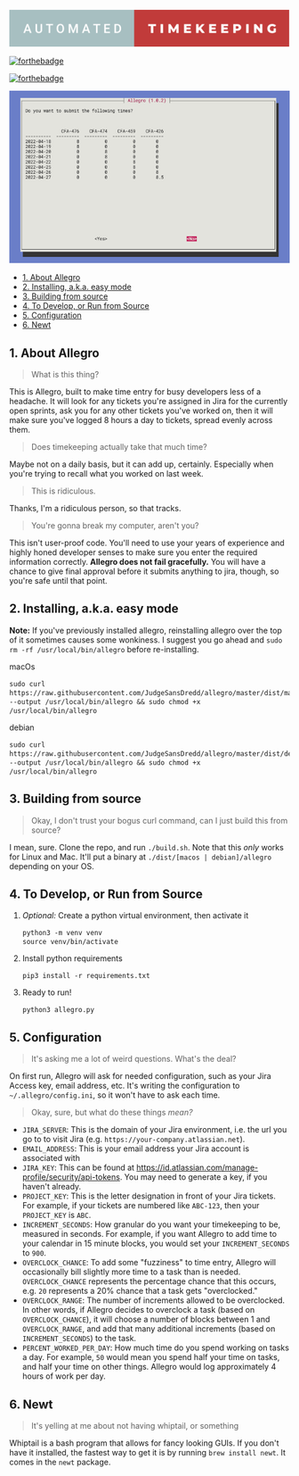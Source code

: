 ![automated timekeeping](./automated-timekeeping.svg "automated timekeeping")

[![forthebadge](https://forthebadge.com/images/badges/contains-technical-debt.svg)](https://forthebadge.com)

[![forthebadge](https://forthebadge.com/images/badges/uses-badges.svg)](https://forthebadge.com)

![allegro screenshot](./screenshot.png "allegro screenshot")

- [1. About Allegro](#1-about-allegro)
- [2. Installing, a.k.a. easy mode](#2-installing-aka-easy-mode)
- [3. Building from source](#3-building-from-source)
- [4. To Develop, or Run from Source](#4-to-develop-or-run-from-source)
- [5. Configuration](#5-configuration)
- [6. Newt](#6-newt)

## 1. About Allegro

> What is this thing?

This is Allegro, built to make time entry for busy developers less of a headache.
It will look for any tickets you're assigned in Jira for the currently open sprints,
ask you for any other tickets you've worked on, then it will make sure you've logged
8 hours a day to tickets, spread evenly across them.

> Does timekeeping actually take that much time?

Maybe not on a daily basis, but it can add up, certainly. Especially when you're trying
to recall what you worked on last week.

> This is ridiculous.

Thanks, I'm a ridiculous person, so that tracks.

> You're gonna break my computer, aren't you?

This isn't user-proof code. You'll need to use your years of experience and highly honed developer senses
to make sure you enter the required information correctly. **Allegro does not fail gracefully.** You will
have a chance to give final approval before it submits anything to jira, though, so you're safe
until that point.

## 2. Installing, a.k.a. easy mode

**Note:** If you've previously installed allegro, reinstalling allegro over the top of it sometimes causes
some wonkiness. I suggest you go ahead and `sudo rm -rf /usr/local/bin/allegro` before re-installing.

macOs

```
sudo curl https://raw.githubusercontent.com/JudgeSansDredd/allegro/master/dist/macos/allegro --output /usr/local/bin/allegro && sudo chmod +x /usr/local/bin/allegro
```

debian

```
sudo curl https://raw.githubusercontent.com/JudgeSansDredd/allegro/master/dist/debian/allegro --output /usr/local/bin/allegro && sudo chmod +x /usr/local/bin/allegro
```

## 3. Building from source

> Okay, I don't trust your bogus curl command, can I just build this from source?

I mean, sure. Clone the repo, and run `./build.sh`. Note that this _only_ works for Linux and Mac.
It'll put a binary at `./dist/[macos | debian]/allegro` depending on your OS.

## 4. To Develop, or Run from Source

1. _Optional:_ Create a python virtual environment, then activate it

   ```
   python3 -m venv venv
   source venv/bin/activate
   ```

2. Install python requirements

   ```
   pip3 install -r requirements.txt
   ```

3. Ready to run!
   ```
   python3 allegro.py
   ```

## 5. Configuration

> It's asking me a lot of weird questions. What's the deal?

On first run, Allegro will ask for needed configuration, such as your Jira
Access key, email address, etc. It's writing the configuration to `~/.allegro/config.ini`,
so it won't have to ask each time.

> Okay, sure, but what do these things _mean?_

- `JIRA_SERVER`: This is the domain of your Jira environment, i.e. the url you go to to
  visit Jira (e.g. `https://your-company.atlassian.net`).
- `EMAIL_ADDRESS`: This is your email address your Jira account is associated with
- `JIRA_KEY`: This can be found at https://id.atlassian.com/manage-profile/security/api-tokens.
  You may need to generate a key, if you haven't already.
- `PROJECT_KEY`: This is the letter designation in front of your Jira tickets. For
  example, if your tickets are numbered like `ABC-123`, then your `PROJECT_KEY` is `ABC`.
- `INCREMENT_SECONDS`: How granular do you want your timekeeping to be, measured in
  seconds. For example, if you want Allegro to add time to your calendar in 15 minute
  blocks, you would set your `INCREMENT_SECONDS` to `900`.
- `OVERCLOCK_CHANCE`: To add some "fuzziness" to time entry, Allegro will occasionally
  bill slightly more time to a task than is needed. `OVERCLOCK_CHANCE` represents the
  percentage chance that this occurs, e.g. `20` represents a 20% chance that a task gets
  "overclocked."
- `OVERCLOCK_RANGE`: The number of increments allowed to be overclocked. In other words,
  if Allegro decides to overclock a task (based on `OVERCLOCK_CHANCE`), it will choose a
  number of blocks between 1 and `OVERCLOCK_RANGE`, and add that many additional increments
  (based on `INCREMENT_SECONDS`) to the task.
- `PERCENT_WORKED_PER_DAY`: How much time do you spend working on tasks a day. For example,
  `50` would mean you spend half your time on tasks, and half your time on other things.
  Allegro would log approximately 4 hours of work per day.

## 6. Newt

> It's yelling at me about not having whiptail, or something

Whiptail is a bash program that allows for fancy looking GUIs. If you don't have it installed,
the fastest way to get it is by running `brew install newt`. It comes in the `newt` package.

